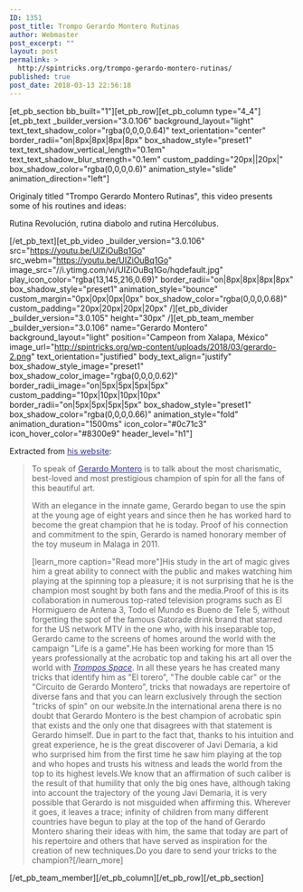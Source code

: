 ```yaml
---
ID: 1351
post_title: Trompo Gerardo Montero Rutinas
author: Webmaster
post_excerpt: ""
layout: post
permalink: >
  http://spintricks.org/trompo-gerardo-montero-rutinas/
published: true
post_date: 2018-03-13 22:56:18
---
```

[et_pb_section bb_built="1"][et_pb_row][et_pb_column type="4_4"][et_pb_text _builder_version="3.0.106" background_layout="light" text_text_shadow_color="rgba(0,0,0,0.64)" text_orientation="center" border_radii="on|8px|8px|8px|8px" box_shadow_style="preset1" text_text_shadow_vertical_length="0.1em" text_text_shadow_blur_strength="0.1em" custom_padding="20px||20px|" box_shadow_color="rgba(0,0,0,0.6)" animation_style="slide" animation_direction="left"]

Originaly titled "Trompo Gerardo Montero Rutinas", this video presents some of his routines and ideas:

Rutina Revolución, rutina diabolo and rutina Hercólubus.

[/et_pb_text][et_pb_video _builder_version="3.0.106" src="https://youtu.be/UIZiOuBq1Go" src_webm="https://youtu.be/UIZiOuBq1Go" image_src="//i.ytimg.com/vi/UIZiOuBq1Go/hqdefault.jpg" play_icon_color="rgba(13,145,216,0.69)" border_radii="on|8px|8px|8px|8px" box_shadow_style="preset1" animation_style="bounce" custom_margin="0px|0px|0px|0px" box_shadow_color="rgba(0,0,0,0.68)" custom_padding="20px|20px|20px|20px" /][et_pb_divider _builder_version="3.0.105" height="30px" /][et_pb_team_member _builder_version="3.0.106" name="Gerardo Montero" background_layout="light" position="Campeon from Xalapa, México" image_url="http://spintricks.org/wp-content/uploads/2018/03/gerardo-2.png" text_orientation="justified" body_text_align="justify" box_shadow_style_image="preset1" box_shadow_color_image="rgba(0,0,0,0.62)" border_radii_image="on|5px|5px|5px|5px" custom_padding="10px|10px|10px|10px" border_radii="on|5px|5px|5px|5px" box_shadow_style="preset1" box_shadow_color="rgba(0,0,0,0.66)" animation_style="fold" animation_duration="1500ms" icon_color="#0c71c3" icon_hover_color="#8300e9" header_level="h1"]

Extracted from <span style="color: #333399;"><a style="color: #333399;" href="http://gerardomontero.com">his website</a></span>:
<blockquote>
<div id="gt-res-content">
<div id="gt-res-dir-ctr" class="trans-verified-button-small" dir="ltr">

<span id="result_box" class="" lang="en"><span title="Hablar de Gerardo Montero es hablar del campeón de trompo más carismático, querido y de mayor prestigio para todos los aficionados de este bonito arte. ">To speak of <span style="color: #333399;"><a style="color: #333399;" href="mailto://contacto@gerardomontero.com">Gerardo Montero</a></span> is to talk about the most charismatic, best-loved and most prestigious champion of spin for all the fans of this beautiful art.</span></span>

<span title="Con una elegancia en el juego innata, Gerardo empezó a utilizar el trompo a la temprana edad de ocho años y desde entonces se ha empleado a fondo para convertirse en el gran campeón que hoy en día es.">With an elegance in the innate game, Gerardo began to use the spin at the young age of eight years and since then he has worked hard to become the great champion that he is today. </span><span title="Prueba de su vinculación y compromiso con el trompo, Gerardo es nombrado miembro de honor del museo de juguete de Málaga en el año 2011. ">Proof of his connection and commitment to the spin, Gerardo is named honorary member of the toy museum in Malaga in 2011.
</span>

</div>
<div dir="ltr"></div>
<div dir="ltr">[learn_more caption="Read more"]His study in the art of magic gives him a great ability to connect with the public and makes watching him playing at the spinning top a pleasure; it is not surprising that he is the champion most sought by both fans and the media.Proof of this is its collaboration in numerous top-rated television programs such as El Hormiguero de Antena 3, Todo el Mundo es Bueno de Tele 5, without forgetting the spot of the famous Gatorade drink brand that starred for the US network MTV in the one who, with his inseparable top, Gerardo came to the screens of homes around the world with the campaign "Life is a game".He has been working for more than 15 years professionally at the acrobatic top and taking his art all over the world with <span style="color: #333399;"><em><a style="color: #333399;" href="/?post_type=project&amp;p=1067">Trompos Space</a></em></span>. In all these years he has created many tricks that identify him as "El torero", "The double cable car" or the "Circuito de Gerardo Montero", tricks that nowadays are repertoire of diverse fans and that you can learn exclusively through the section "tricks of spin" on our website.In the international arena there is no doubt that Gerardo Montero is the best champion of acrobatic spin that exists and the only one that disagrees with that statement is Gerardo himself. Due in part to the fact that, thanks to his intuition and great experience, he is the great discoverer of Javi Demaria, a kid who surprised him from the first time he saw him playing at the top and who hopes and trusts his witness and leads the world from the top to its highest levels.We know that an affirmation of such caliber is the result of that humility that only the big ones have, although taking into account the trajectory of the young Javi Demaria, it is very possible that Gerardo is not misguided when affirming this. Wherever it goes, it leaves a trace; infinity of children from many different countries have begun to play at the top of the hand of Gerardo Montero sharing their ideas with him, the same that today are part of his repertoire and others that have served as inspiration for the creation of new techniques.Do you dare to send your tricks to the champion?[/learn_more]</div>
</div></blockquote>
[/et_pb_team_member][/et_pb_column][/et_pb_row][/et_pb_section]